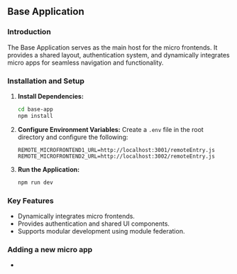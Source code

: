## Base Application

### Introduction
The Base Application serves as the main host for the micro frontends. It provides a shared layout, authentication system, and dynamically integrates micro apps for seamless navigation and functionality.

### Installation and Setup

1. **Install Dependencies:**
   ```bash
   cd base-app
   npm install
   ```

2. **Configure Environment Variables:**
   Create a `.env` file in the root directory and configure the following:
   ```env
   REMOTE_MICROFRONTEND1_URL=http://localhost:3001/remoteEntry.js
   REMOTE_MICROFRONTEND2_URL=http://localhost:3002/remoteEntry.js
   ```

3. **Run the Application:**
   ```bash
   npm run dev
   ```

### Key Features
- Dynamically integrates micro frontends.
- Provides authentication and shared UI components.
- Supports modular development using module federation.

### Adding a new micro app
- 